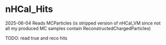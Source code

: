 # nHCal_Hits

2025-06-04 Reads MCParticles (is stripped version of nHCal_VM since not all my produced MC samples contain ReconstructedChargedParticles) 

TODO: read true and reco hits 
